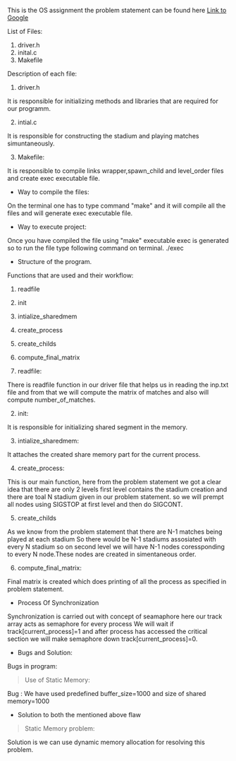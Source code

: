 This is the OS assignment the problem statement can be found here [Link to Google](https://ufile.io/rm29eued)

List of Files:

1. driver.h
2. inital.c
3. Makefile

Description of each file:

1. driver.h

It is responsible for initializing methods and libraries that are required for our programm.

2. intial.c

It is responsible for constructing the stadium and playing matches simuntaneously.

3. Makefile:

It is responsible to compile links wrapper,spawn_child and level_order files and create exec executable file.


* Way to compile the files:

On the terminal one has to type command "make" and it will compile all the files and will generate exec executable file.


* Way to execute project:

Once you have compiled the file using "make" executable exec is generated so to run the file type following command on terminal.
./exec


* Structure of the program.

Functions that are used and their workflow:
1. readfile
2. init
3. intialize_sharedmem
4. create_process
5. create_childs 
6. compute_final_matrix

1. readfile:

There is readfile function in our driver file that helps us in reading the inp.txt file and from that we will compute the matrix of matches and also will compute number_of_matches. 

2. init:

It is responsible for initializing shared segment in the memory.

3. intialize_sharedmem:

It attaches the created share memory part for the current process.

4. create_process:

This is our main function, here from the problem statement we got a clear idea that
there are only 2 levels first level contains the stadium creation and there are toal
N stadium given in our problem statement. so we will prempt all nodes using SIGSTOP at first level and then do SIGCONT.

5. create_childs

As we know from the problem statement that there are N-1 matches being played at each stadium
So there would be N-1 stadiums assosiated with every N stadium so on second level we will have
N-1 nodes coressponding to every N node.These nodes are created in simentaneous order.

6. compute_final_matrix:

Final matrix is created which does printing of all the process as specified in problem statement.


* Process Of Synchronization

Synchronization is carried out with concept of seamaphore here our track array acts as semaphore for every process
We will wait if track[current_process]=1 and after process has accessed the critical section we will make semaphore down
track[current_process]=0.



* Bugs and Solution:

Bugs in program:
> Use of Static Memory:

Bug : We have used predefined buffer_size=1000 and size of shared memory=1000 


* Solution to both the mentioned above flaw 

> Static Memory problem:

Solution is we can use dynamic memory allocation for resolving this problem.
